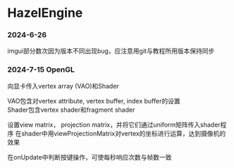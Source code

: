 # HazelEngine

### 2024-6-26
imgui部分数次因为版本不同出现bug，应注意用git与教程所用版本保持同步  

### 2024-7-15 OpenGL
向显卡传入vertex array (VAO)和Shader  
  
VAO包含对vertex attribute, vertex buffer, index buffer的设置  
Shader包含vertex shader和fragment shader  
  
设置view matrix， projection matrix，并将它们通过uniform矩阵传入shader程序
在shader中用viewProjectionMatrix对vertex的坐标进行运算，达到摄像机的效果
  
  

在onUpdate中判断按键操作，可使每秒响应次数与帧数一致  
